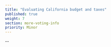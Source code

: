 ```yaml
---
title: "Evaluating California budget and taxes"
published: true
weight: 7
section: more-voting-info
priority: Minor
---
```

--